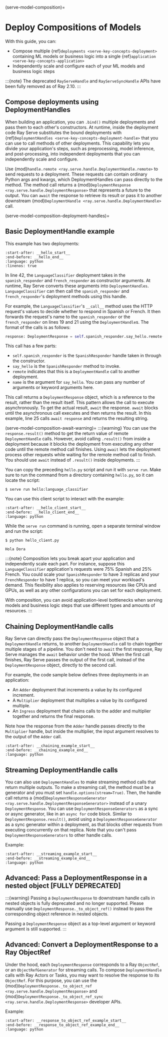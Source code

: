 (serve-model-composition)=

# Deploy Compositions of Models

With this guide, you can:

* Compose multiple {ref}`deployments <serve-key-concepts-deployment>` containing ML models or business logic into a single {ref}`application <serve-key-concepts-application>`
* Independently scale and configure each of your ML models and business logic steps

:::{note}
The deprecated `RayServeHandle` and `RayServeSyncHandle` APIs have been fully removed as of Ray 2.10.
:::

## Compose deployments using DeploymentHandles

When building an application, you can `.bind()` multiple deployments and pass them to each other's constructors.
At runtime, inside the deployment code Ray Serve substitutes the bound deployments with 
{ref}`DeploymentHandles <serve-key-concepts-deployment-handle>` that you can use to call methods of other deployments.
This capability lets you divide your application's steps, such as preprocessing, model inference, and post-processing, into independent deployments that you can independently scale and configure.

Use {mod}`handle.remote <ray.serve.handle.DeploymentHandle.remote>` to send requests to a deployment.
These requests can contain ordinary Python args and kwargs, which DeploymentHandles can pass  directly to the method.
The method call returns a {mod}`DeploymentResponse <ray.serve.handle.DeploymentResponse>` that represents a future to the output.
You can `await` the response to retrieve its result or pass it to another downstream {mod}`DeploymentHandle <ray.serve.handle.DeploymentHandle>` call.

(serve-model-composition-deployment-handles)=
## Basic DeploymentHandle example

This example has two deployments:

```{literalinclude} doc_code/model_composition/language_example.py
:start-after: __hello_start__
:end-before: __hello_end__
:language: python
:linenos: true
```

In line 42, the `LanguageClassifier` deployment takes in the `spanish_responder` and `french_responder` as constructor arguments. At runtime, Ray Serve converts these arguments into `DeploymentHandles`. `LanguageClassifier` can then call the `spanish_responder` and `french_responder`'s deployment methods using this handle.

For example, the `LanguageClassifier`'s `__call__` method uses the HTTP request's values to decide whether to respond in Spanish or French. It then forwards the request's name to the `spanish_responder` or the `french_responder` on lines 19 and 21 using the `DeploymentHandle`s. The format of the calls is as follows:

```python
response: DeploymentResponse = self.spanish_responder.say_hello.remote(name)
```

This call has a few parts:
* `self.spanish_responder` is the `SpanishResponder` handle taken in through the constructor.
* `say_hello` is the `SpanishResponder` method to invoke.
* `remote` indicates that this is a `DeploymentHandle` call to another deployment.
* `name` is the argument for `say_hello`. You can pass any number of arguments or keyword arguments here.

This call returns a `DeploymentResponse` object, which is a reference to the result, rather than the result itself.
This pattern allows the call to execute asynchronously.
To get the actual result, `await` the response.
`await` blocks until the asynchronous call executes and then returns the result.
In this example, line 25 calls `await response` and returns the resulting string.

(serve-model-composition-await-warning)=
:::{warning}
You can use the `response.result()` method to get the return value of remote `DeploymentHandle` calls.
However, avoid calling `.result()` from inside a deployment because it blocks the deployment from executing any other code until the remote method call finishes.
Using `await` lets the deployment process other requests while waiting for the remote method call to finish.
You should use `await` instead of `.result()` inside deployments.
:::

You can copy the preceding `hello.py` script and run it with `serve run`. Make sure to run the command from a directory containing `hello.py`, so it can locate the script:

```console
$ serve run hello:language_classifier
```

You can use this client script to interact with the example:

```{literalinclude} doc_code/model_composition/language_example.py
:start-after: __hello_client_start__
:end-before: __hello_client_end__
:language: python
```

While the `serve run` command is running, open a separate terminal window and run the script:

```console
$ python hello_client.py

Hola Dora
```

:::{note}
Composition lets you break apart your application and independently scale each part. For instance, suppose this `LanguageClassifier` application's requests were 75% Spanish and 25% French. You could scale your `SpanishResponder` to have 3 replicas and your `FrenchResponder` to have 1 replica, so you can meet your workload's demand. This flexibility also applies to reserving resources like CPUs and GPUs, as well as any other configurations you can set for each deployment.

With composition, you can avoid application-level bottlenecks when serving models and business logic steps that use different types and amounts of resources.
:::

## Chaining DeploymentHandle calls

Ray Serve can directly pass the `DeploymentResponse` object that a `DeploymentHandle` returns, to another `DeploymentHandle` call to chain together multiple stages of a pipeline.
You don't need to `await` the first response, Ray Serve
manages the `await` behavior under the hood. When the first call finishes, Ray Serve passes the output of the first call, instead of the `DeploymentResponse` object, directly to the second call.

For example, the code sample below defines three deployments in an application:

- An `Adder` deployment that increments a value by its configured increment.
- A `Multiplier` deployment that multiplies a value by its configured multiple.
- An `Ingress` deployment that chains calls to the adder and multiplier together and returns the final response.

Note how the response from the `Adder` handle passes directly to the `Multiplier` handle, but inside the multiplier, the input argument resolves to the output of the `Adder` call.

```{literalinclude} doc_code/model_composition/chaining_example.py
:start-after: __chaining_example_start__
:end-before: __chaining_example_end__
:language: python
```

## Streaming DeploymentHandle calls

You can also use `DeploymentHandles` to make streaming method calls that return multiple outputs.
To make a streaming call, the method must be a generator and you must set `handle.options(stream=True)`.
Then, the handle call returns a {mod}`DeploymentResponseGenerator <ray.serve.handle.DeploymentResponseGenerator>` instead of a unary `DeploymentResponse`.
You can use `DeploymentResponseGenerators` as a sync or async generator, like in an `async for` code block.
Similar to `DeploymentResponse.result()`, avoid using a `DeploymentResponseGenerator` as a sync generator within a deployment, as that blocks other requests from executing concurrently on that replica.
Note that you can't pass `DeploymentResponseGenerators` to other handle calls.

Example:

```{literalinclude} doc_code/model_composition/streaming_example.py
:start-after: __streaming_example_start__
:end-before: __streaming_example_end__
:language: python
```

## Advanced: Pass a DeploymentResponse in a nested object [FULLY DEPRECATED]

:::{warning}
Passing a `DeploymentResponse` to downstream handle calls in nested objects is fully deprecated and no longer supported.
Please manually use `DeploymentResponse._to_object_ref()` instead to pass the corresponding object reference in nested objects.

Passing a `DeploymentResponse` object as a top-level argument or keyword argument is still supported.
:::

## Advanced: Convert a DeploymentResponse to a Ray ObjectRef

Under the hood, each `DeploymentResponse` corresponds to a Ray `ObjectRef`, or an `ObjectRefGenerator` for streaming calls.
To compose `DeploymentHandle` calls with Ray Actors or Tasks, you may want to resolve the response to its `ObjectRef`.
For this purpose, you can use the {mod}`DeploymentResponse._to_object_ref <ray.serve.handle.DeploymentResponse>` and {mod}`DeploymentResponse._to_object_ref_sync <ray.serve.handle.DeploymentResponse>` developer APIs.

Example:

```{literalinclude} doc_code/model_composition/response_to_object_ref_example.py
:start-after: __response_to_object_ref_example_start__
:end-before: __response_to_object_ref_example_end__
:language: python
```
